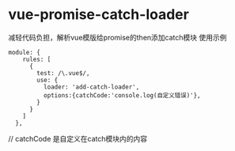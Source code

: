 # vue-promise-catch-loader
减轻代码负担，解析vue模版给promise的then添加catch模块
使用示例
```
module: {
    rules: [
      {
        test: /\.vue$/,
        use: {
          loader: 'add-catch-loader',
          options:{catchCode:'console.log(自定义错误)'},
        }
      }
    ]
  },
```
// catchCode 是自定义在catch模块内的内容
